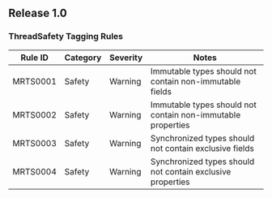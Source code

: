 ## Release 1.0

### ThreadSafety Tagging Rules

| Rule ID  | Category | Severity | Notes                                                       |
|----------|----------|----------|-------------------------------------------------------------|
| MRTS0001 | Safety   | Warning  | Immutable types should not contain non-immutable fields     |
| MRTS0002 | Safety   | Warning  | Immutable types should not contain non-immutable properties |
| MRTS0003 | Safety   | Warning  | Synchronized types should not contain exclusive fields      |
| MRTS0004 | Safety   | Warning  | Synchronized types should not contain exclusive properties  |